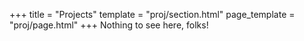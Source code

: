 +++
title = "Projects"
template = "proj/section.html"
page_template = "proj/page.html"
+++
Nothing to see here, folks!
